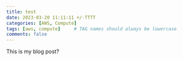 ```yaml
---
title: test
date: 2023-03-20 11:11:11 +/-TTTT
categories: [AWS, Compute]
tags: [aws, compute]     # TAG names should always be lowercase
comments: false
---
```

This is my blog post?